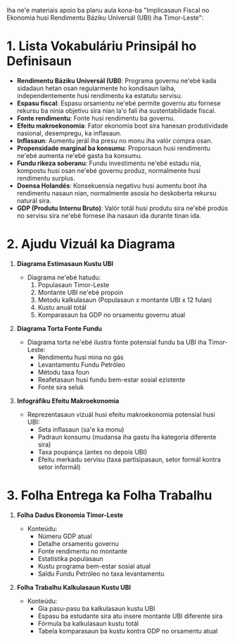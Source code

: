 Iha ne'e materiais apoio ba planu aula kona-ba "Implicasaun Fiscal no Ekonomia husi Rendimentu Báziku Universál (UBI) iha Timor-Leste":

# 1. Lista Vokabuláriu Prinsipál ho Definisaun

- **Rendimentu Báziku Universál (UBI)**: Programa governu ne'ebé kada sidadaun hetan osan regularmente ho kondisaun laiha, independentemente husi rendimentu ka estatutu servisu.
- **Espasu fiscal**: Espasu orsamentu ne'ebé permite governu atu fornese rekursu ba ninia objetivu sira nian la'o fali iha sustentabilidade fiscal.
- **Fonte rendimentu**: Fonte husi rendimentu ba governu.
- **Efeitu makroekonomia**: Fator ekonomia boot sira hanesan produtividade nasional, desempregu, ka inflasaun.
- **Inflasaun**: Aumentu jerál iha presu no monu iha valór compra osan.
- **Propensidade marginal ba konsumu**: Proporsaun husi rendimentu ne'ebé aumenta ne'ebé gasta ba konsumu.
- **Fundu rikeza soberanu**: Fundu investimentu ne'ebé estadu nia, kompostu husi osan ne'ebé governu produz, normalmente husi rendimentu surplus.
- **Doensa Holandés**: Konsekuensia negativu husi aumentu boot iha rendimentu nasaun nian, normalmente asosia ho deskoberta rekursu naturál sira.
- **GDP (Produtu Internu Bruto)**: Valór totál husi produtu sira ne'ebé prodús no servisu sira ne'ebé fornese iha nasaun ida durante tinan ida.

# 2. Ajudu Vizuál ka Diagrama

1. **Diagrama Estimasaun Kustu UBI**
   - Diagrama ne'ebé hatudu:
     1. Populasaun Timor-Leste
     2. Montante UBI ne'ebé propoin
     3. Metodu kalkulasaun (Populasaun x montante UBI x 12 fulan)
     4. Kustu anuál totál
     5. Komparasaun ba GDP no orsamentu governu atual

2. **Diagrama Torta Fonte Fundu**
   - Diagrama torta ne'ebé ilustra fonte potensial fundu ba UBI iha Timor-Leste:
     - Rendimentu husi mina no gás
     - Levantamentu Fundu Petróleo
     - Métodu taxa foun
     - Reafetasaun husi fundu bem-estar sosial ezistente
     - Fonte sira seluk

3. **Infográfiku Efeitu Makroekonomia**
   - Reprezentasaun vizuál husi efeitu makroekonomia potensial husi UBI:
     - Seta inflasaun (sa'e ka monu)
     - Padraun konsumu (mudansa iha gastu iha kategoria diferente sira)
     - Taxa poupança (antes no depois UBI)
     - Efeitu merkadu servisu (taxa partisipasaun, setor formál kontra setor informál)

# 3. Folha Entrega ka Folha Trabalhu

1. **Folha Dadus Ekonomia Timor-Leste**
   - Konteúdu:
     - Númeru GDP atual
     - Detalhe orsamentu governu
     - Fonte rendimentu no montante
     - Estatístika populasaun
     - Kustu programa bem-estar sosial atual
     - Saldu Fundu Petróleo no taxa levantamentu

2. **Folha Trabalhu Kalkulasaun Kustu UBI**
   - Konteúdu:
     - Gía pasu-pasu ba kalkulasaun kustu UBI
     - Espasu ba estudante sira atu insere montante UBI diferente sira
     - Fórmula ba kalkulasaun kustu totál
     - Tabela komparasaun ba kustu kontra GDP no orsamentu atual
